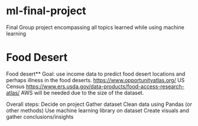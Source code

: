 # ml-final-project
Final Group project encompassing all topics learned while using machine learning

# Food Desert
Food desert**
Goal: use income data to predict food desert locations and perhaps illness in the food deserts. 
https://www.opportunityatlas.org/
US Census
https://www.ers.usda.gov/data-products/food-access-research-atlas/
AWS will be needed due to the size of the dataset. 

Overall steps: 
Decide on project
Gather dataset
Clean data using Pandas (or other methods)
Use machine learning library on dataset
Create visuals and gather conclusions/insights

